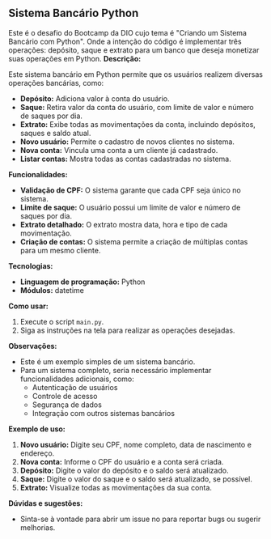 ## Sistema Bancário Python
Este é o desafio do Bootcamp da DIO cujo tema é "Criando um Sistema Bancário com Python". Onde a intenção do código é implementar três operações: depósito, saque e extrato para um banco que deseja monetizar suas operações em Python.
**Descrição:**

Este sistema bancário em Python permite que os usuários realizem diversas operações bancárias, como:

* **Depósito:** Adiciona valor à conta do usuário.
* **Saque:** Retira valor da conta do usuário, com limite de valor e número de saques por dia.
* **Extrato:** Exibe todas as movimentações da conta, incluindo depósitos, saques e saldo atual.
* **Novo usuário:** Permite o cadastro de novos clientes no sistema.
* **Nova conta:** Vincula uma conta a um cliente já cadastrado.
* **Listar contas:** Mostra todas as contas cadastradas no sistema.

**Funcionalidades:**

* **Validação de CPF:** O sistema garante que cada CPF seja único no sistema.
* **Limite de saque:** O usuário possui um limite de valor e número de saques por dia.
* **Extrato detalhado:** O extrato mostra data, hora e tipo de cada movimentação.
* **Criação de contas:** O sistema permite a criação de múltiplas contas para um mesmo cliente.

**Tecnologias:**

* **Linguagem de programação:** Python
* **Módulos:** datetime

**Como usar:**

1. Execute o script `main.py`.
2. Siga as instruções na tela para realizar as operações desejadas.

**Observações:**

* Este é um exemplo simples de um sistema bancário.
* Para um sistema completo, seria necessário implementar funcionalidades adicionais, como:
    * Autenticação de usuários
    * Controle de acesso
    * Segurança de dados
    * Integração com outros sistemas bancários

**Exemplo de uso:**

1. **Novo usuário:** Digite seu CPF, nome completo, data de nascimento e endereço.
2. **Nova conta:** Informe o CPF do usuário e a conta será criada.
3. **Depósito:** Digite o valor do depósito e o saldo será atualizado.
4. **Saque:** Digite o valor do saque e o saldo será atualizado, se possível.
5. **Extrato:** Visualize todas as movimentações da sua conta.


**Dúvidas e sugestões:**

* Sinta-se à vontade para abrir um issue no para reportar bugs ou sugerir melhorias.
